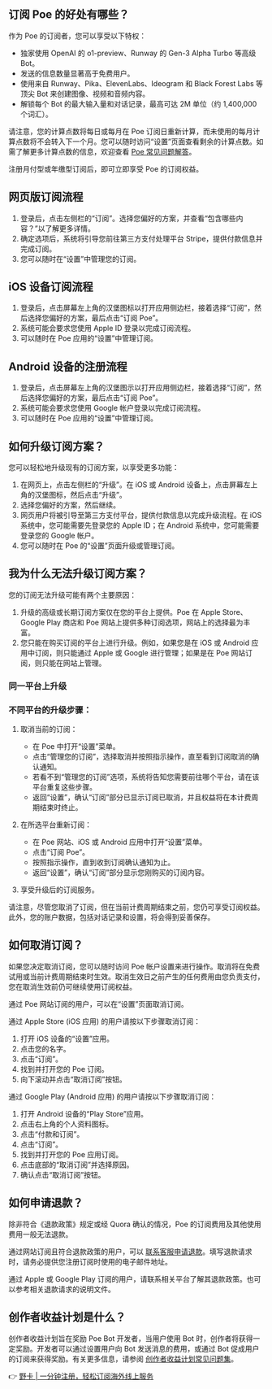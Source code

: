 ## 订阅 Poe 的好处有哪些？

作为 Poe 的订阅者，您可以享受以下特权：

- 独家使用 OpenAI 的 o1-preview、Runway 的 Gen-3 Alpha Turbo 等高级 Bot。
- 发送的信息数量显著高于免费用户。
- 使用来自 Runway、Pika、ElevenLabs、Ideogram 和 Black Forest Labs 等顶尖 Bot 来创建图像、视频和音频内容。
- 解锁每个 Bot 的最大输入量和对话记录，最高可达 2M 单位（约 1,400,000 个词汇）。

请注意，您的计算点数将每日或每月在 Poe 订阅日重新计算，而未使用的每月计算点数将不会转入下一个月。您可以随时访问“设置”页面查看剩余的计算点数。如需了解更多计算点数的信息，欢迎查看 [Poe 常见问题解答](https://help.poe.com/hc/en-us/articles/19944206309524)。

注册月付型或年缴型订阅后，即可立即享受 Poe 的订阅权益。

## 网页版订阅流程

1. 登录后，点击左侧栏的“订阅”。选择您偏好的方案，并查看“包含哪些内容？”以了解更多详情。
2. 确定选项后，系统将引导您前往第三方支付处理平台 Stripe，提供付款信息并完成订阅。
3. 您可以随时在“设置”中管理您的订阅。

## iOS 设备订阅流程

1. 登录后，点击屏幕左上角的汉堡图标以打开应用侧边栏，接着选择“订阅”，然后选择您偏好的方案，最后点击“订阅 Poe”。
2. 系统可能会要求您使用 Apple ID 登录以完成订阅流程。
3. 可以随时在 Poe 应用的“设置”中管理订阅。

## Android 设备的注册流程

1. 登录后，点击屏幕左上角的汉堡图示以打开应用侧边栏，接着选择“订阅”，然后选择您偏好的方案，最后点击“订阅 Poe”。
2. 系统可能会要求您使用 Google 帐户登录以完成订阅流程。
3. 可以随时在 Poe 应用的“设置”中管理订阅。

## 如何升级订阅方案？

您可以轻松地升级现有的订阅方案，以享受更多功能：

1. 在网页上，点击左侧栏的“升级”。在 iOS 或 Android 设备上，点击屏幕左上角的汉堡图标，然后点击“升级”。
2. 选择您偏好的方案，然后继续。
3. 网页用户将被引导至第三方支付平台，提供付款信息以完成升级流程。在 iOS 系统中，您可能需要先登录您的 Apple ID；在 Android 系统中，您可能需要登录您的 Google 帐户。
4. 您可以随时在 Poe 的“设置”页面升级或管理订阅。

## 我为什么无法升级订阅方案？

您的订阅无法升级可能有两个主要原因：

1. 升级的高级或长期订阅方案仅在您的平台上提供。Poe 在 Apple Store、Google Play 商店和 Poe 网站上提供多种订阅选项，网站上的选择最为丰富。
2. 您只能在购买订阅的平台上进行升级。例如，如果您是在 iOS 或 Android 应用中订阅，则只能通过 Apple 或 Google 进行管理；如果是在 Poe 网站订阅，则只能在网站上管理。

### 同一平台上升级

### 不同平台的升级步骤：

1. 取消当前的订阅：
   - 在 Poe 中打开“设置”菜单。
   - 点击“管理您的订阅”，选择取消并按照指示操作，直至看到订阅取消的确认通知。
   - 若看不到“管理您的订阅”选项，系统将告知您需要前往哪个平台，请在该平台重复这些步骤。
   - 返回“设置”，确认“订阅”部分已显示订阅已取消，并且权益将在本计费周期结束时终止。

2. 在所选平台重新订阅：
   - 在 Poe 网站、iOS 或 Android 应用中打开“设置”菜单。
   - 点击“订阅 Poe”。
   - 按照指示操作，直到收到订阅确认通知为止。
   - 返回“设置”，确认“订阅”部分显示您刚购买的订阅内容。

3. 享受升级后的订阅服务。

请注意，尽管您取消了订阅，但在当前计费周期结束之前，您仍可享受订阅权益。此外，您的账户数据，包括对话记录和设置，将会得到妥善保存。

## 如何取消订阅？

如果您决定取消订阅，您可以随时访问 Poe 帐户设置来进行操作。取消将在免费试用或当前计费周期结束时生效。取消生效日之前产生的任何费用由您负责支付，您在取消生效前仍可继续使用订阅权益。

通过 Poe 网站订阅的用户，可以在“设置”页面取消订阅。

通过 Apple Store (iOS 应用) 的用户请按以下步骤取消订阅：

1. 打开 iOS 设备的“设置”应用。
2. 点击您的名字。
3. 点击“订阅”。
4. 找到并打开您的 Poe 订阅。
5. 向下滚动并点击“取消订阅”按钮。

通过 Google Play (Android 应用) 的用户请按以下步骤取消订阅：

1. 打开 Android 设备的“Play Store”应用。
2. 点击右上角的个人资料图标。
3. 点击“付款和订阅”。
4. 点击“订阅”。
5. 找到并打开您的 Poe 应用订阅。
6. 点击底部的“取消订阅”并选择原因。
7. 确认点击“取消订阅”按钮。

## 如何申请退款？

除非符合《退款政策》规定或经 Quora 确认的情况，Poe 的订阅费用及其他使用费用一般无法退款。

通过网站订阅且符合退款政策的用户，可以 [联系客服申请退款](https://help.poe.com/hc/en-us/requests/new?ticket_form_id=17272099607444)。填写退款请求时，请务必提供您注册订阅时使用的电子邮件地址。

通过 Apple 或 Google Play 订阅的用户，请联系相关平台了解其退款政策。也可以参考相关退款请求的说明文件。

## 创作者收益计划是什么？

创作者收益计划旨在奖励 Poe Bot 开发者，当用户使用 Bot 时，创作者将获得一定奖励。开发者可以通过设置用户向 Bot 发送消息的费用，或通过 Bot 促成用户的订阅来获得奖励。有关更多信息，请参阅 [创作者收益计划常见问题集](https://help.poe.com/hc/en-us/articles/19945140063636-Poe-%E8%A8%82%E9%96%B1%E5%B8%B8%E8%A6%8B%E5%95%8F%E9%A1%8C%E9%9B%86#h_01HHXF8Y51N58S5XVB83HZ0ZGH)。

👉 [野卡 | 一分钟注册，轻松订阅海外线上服务](https://bit.ly/bewildcard)